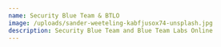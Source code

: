 ```yaml
---
name: Security Blue Team & BTLO
image: /uploads/sander-weeteling-kabfjusox74-unsplash.jpg
description: Security Blue Team and Blue Team Labs Online
---
```


